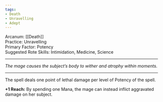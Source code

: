 ```yaml
---
tags:
- Death
- Unravelling
- Adept
---
```


Arcanum: [[Death]]\
Practice: Unravelling\
Primary Factor: Potency\
Suggested Rote Skills: Intimidation, Medicine, Science

---

_The mage causes the subject’s body to wither and atrophy within moments._

---

The spell deals one point of lethal damage per level of Potency of the spell.

**+1 Reach:** By spending one Mana, the mage can instead inflict aggravated damage on her subject.